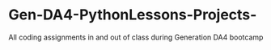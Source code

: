 # Gen-DA4-PythonLessons-Projects-
All coding assignments in and out of class during Generation DA4 bootcamp
